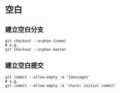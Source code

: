 # 空白

## 建立空白分支

```shell
git checkout --orphan {name}
# e.g.
git checkout --orphan master
```

## 建立空白提交

```shell
git commit --allow-empty -m '{message}'
# e.g.
git commit --allow-empty -m 'chore: initial commit'
```
